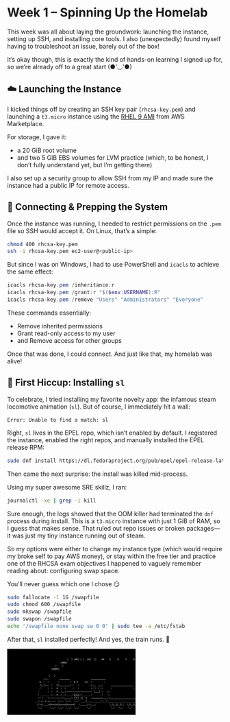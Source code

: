 # Week 1 – Spinning Up the Homelab

This week was all about laying the groundwork: launching the instance, setting up SSH, and installing core tools. I also (unexpectedly) found myself having to troubleshoot an issue, barely out of the box!

It’s okay though, this is exactly the kind of hands-on learning I signed up for, so we’re already off to a great start (●'◡'●)

## ☁️ Launching the Instance

I kicked things off by creating an SSH key pair (`rhcsa-key.pem`) and launching a `t3.micro` instance using the [RHEL 9 AMI](https://aws.amazon.com/marketplace/pp/prodview-b5psjqk4f5f3k) from AWS Marketplace.

For storage, I gave it:
- a 20 GiB root volume
- and two 5 GiB EBS volumes for LVM practice (which, to be honest, I don’t fully understand yet, but I’m getting there)

I also set up a security group to allow SSH from my IP and made sure the instance had a public IP for remote access.

## 🔐 Connecting & Prepping the System

Once the instance was running, I needed to restrict permissions on the `.pem` file so SSH would accept it. On Linux, that’s a simple:

```bash
chmod 400 rhcsa-key.pem
ssh -i rhcsa-key.pem ec2-user@<public-ip>
```

But since I was on Windows, I had to use PowerShell and `icacls` to achieve the same effect:

```powershell
icacls rhcsa-key.pem /inheritance:r
icacls rhcsa-key.pem /grant:r "$($env:USERNAME):R"
icacls rhcsa-key.pem /remove "Users" "Administrators" "Everyone"
```

These commands essentially:
- Remove inherited permissions  
- Grant read-only access to my user  
- and Remove access for other groups  

Once that was done, I could connect. And just like that, my homelab was alive! 

## 🚂 First Hiccup: Installing `sl`

To celebrate, I tried installing my favorite novelty app: the infamous steam locomotive animation (`sl`). But of course, I immediately hit a wall:

```
Error: Unable to find a match: sl
```

Right, `sl` lives in the EPEL repo, which isn’t enabled by default. I registered the instance, enabled the right repos, and manually installed the EPEL release RPM:

```bash
sudo dnf install https://dl.fedoraproject.org/pub/epel/epel-release-latest-9.noarch.rpm
```
Then came the next surprise: the install was killed mid-process. 

Using my super awesome SRE skillz, I ran:

```bash
journalctl -xe | grep -i kill
```

Sure enough, the logs showed that the OOM killer had terminated the `dnf` process during install. This is a `t3.micro` instance with just 1 GiB of RAM, so I guess that makes sense. That ruled out repo issues or broken packages—it was just my tiny instance running out of steam. 

So my options were either to change my instance type (which would require my broke self to pay AWS money), or stay within the free tier and practice one of the RHCSA exam objectives I happened to vaguely remember reading about: configuring swap space.

You’ll never guess which one I chose 😏

```bash
sudo fallocate -l 1G /swapfile
sudo chmod 600 /swapfile
sudo mkswap /swapfile
sudo swapon /swapfile
echo '/swapfile none swap sw 0 0' | sudo tee -a /etc/fstab
```

After that, `sl` installed perfectly! And yes, the train runs. 🚂

<p align="left">
  <img src="https://github.com/jessica-nguyen-it/RHEL9-Homelab-AWS/blob/main/assets/screenshots/SteamLocomotive.gif?raw=true" alt="Steam Locomotive" width="300"/>
</p>
